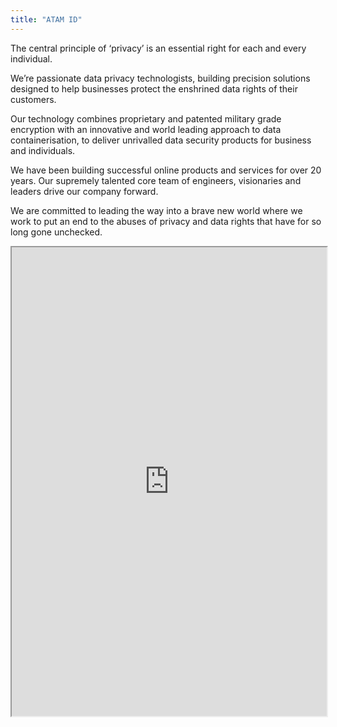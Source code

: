 ```yaml
---
title: "ATAM ID"
---
```


The central principle of ‘privacy’ is an essential right for each and every individual.

We’re passionate data privacy technologists, building precision solutions designed to help businesses protect the enshrined data rights of their customers.

Our technology combines proprietary and patented military grade encryption with an innovative and world leading approach to data containerisation, to deliver unrivalled data security products for business and individuals.

We have been building successful online products and services for over 20 years. Our supremely talented core team of engineers, visionaries and leaders drive our company forward.

We are committed to leading the way into a brave new world where we work to put an end to the abuses of privacy and data rights that have for so long gone unchecked.

<iframe height="750" width="100%" src="https://ewelton.github.io/ktest/wiki.html#ATAM%20ID"></iframe>

